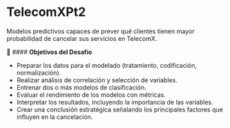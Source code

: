 # TelecomXPt2

Modelos predictivos capaces de prever qué clientes tienen mayor probabilidad de cancelar sus servicios en TelecomX.

🧠 #### **Objetivos del Desafío**

- Preparar los datos para el modelado (tratamiento, codificación, normalización).
- Realizar análisis de correlación y selección de variables.
- Entrenar dos o más modelos de clasificación.
- Evaluar el rendimiento de los modelos con métricas.
- Interpretar los resultados, incluyendo la importancia de las variables.
- Crear una conclusión estratégica señalando los principales factores que influyen en la cancelación.

